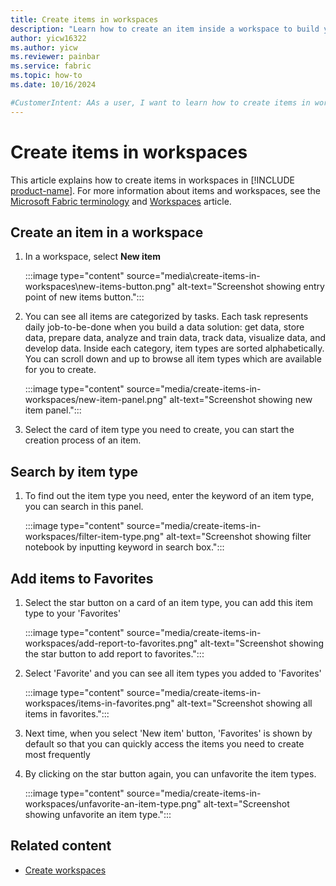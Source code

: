 ```yaml
---
title: Create items in workspaces
description: "Learn how to create an item inside a workspace to build your data solution."
author: yicw16322
ms.author: yicw
ms.reviewer: painbar
ms.service: fabric
ms.topic: how-to
ms.date: 10/16/2024

#CustomerIntent: AAs a user, I want to learn how to create items in workspaces so that I can build my data solution.
---
```


# Create items in workspaces

This article explains how to create items in workspaces in [!INCLUDE [product-name](../includes/product-name.md)]. For more information about items and workspaces, see the [Microsoft Fabric terminology](../fundamentals/fabric-terminology.md) and [Workspaces](workspaces.md) article.

## Create an item in a workspace

1. In a workspace, select **New item**

    :::image type="content" source="media\create-items-in-workspaces\new-items-button.png" alt-text="Screenshot showing entry point of new items button.":::

2. You can see all items are categorized by tasks. Each task represents daily job-to-be-done when you build a data solution: get data, store data, prepare data, analyze and train data, track data, visualize data, and develop data. Inside each category, item types are sorted alphabetically. You can scroll down and up to browse all item types which are available for you to create.

    :::image type="content" source="media/create-items-in-workspaces/new-item-panel.png" alt-text="Screenshot showing new item panel.":::

3. Select the card of item type you need to create, you can start the creation process of an item.

## Search by item type

1. To find out the item type you need, enter the keyword of an item type, you can search in this panel.

    :::image type="content" source="media/create-items-in-workspaces/filter-item-type.png" alt-text="Screenshot showing filter notebook by inputting keyword in search box.":::

## Add items to Favorites

1. Select the star button on a card of an item type, you can add this item type to your 'Favorites'

    :::image type="content" source="media/create-items-in-workspaces/add-report-to-favorites.png" alt-text="Screenshot showing the star button to add report to favorites.":::

2. Select 'Favorite' and you can see all item types you added to 'Favorites'

    :::image type="content" source="media/create-items-in-workspaces/items-in-favorites.png" alt-text="Screenshot showing all items in favorites.":::

3. Next time, when you select 'New item' button, 'Favorites' is shown by default so that you can quickly access the items you need to create most frequently

4. By clicking on the star button again, you can unfavorite the item types.

    :::image type="content" source="media/create-items-in-workspaces/unfavorite-an-item-type.png" alt-text="Screenshot showing unfavorite an item type.":::

## Related content

- [Create workspaces](create-workspaces.md)